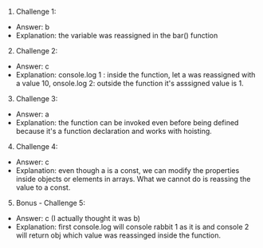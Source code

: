 1. Challenge 1:

- Answer: b
- Explanation: the variable was reassigned in the bar() function

2. Challenge 2:

- Answer: c
- Explanation: console.log 1 : inside the function, let a was reassigned with a value 10,
  onsole.log 2: outside the function it's asssigned value is 1.

3. Challenge 3:

- Answer: a
- Explanation: the function can be invoked even before being defined because it's a function
  declaration and works with hoisting.

4. Challenge 4:

- Answer: c
- Explanation: even though a is a const, we can modify the properties inside objects or elements in arrays. What we cannot do is reassing the value to a const.

5. Bonus - Challenge 5:

- Answer: c (I actually thought it was b)
- Explanation: first console.log will console rabbit 1 as it is and console 2 will return obj which
  value was reassinged inside the function.
